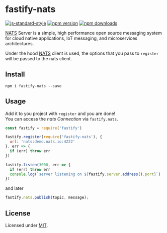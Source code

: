 # fastify-nats

[![js-standard-style](https://img.shields.io/badge/code%20style-standard-brightgreen.svg?style=flat)](http://standardjs.com/)
[![npm version](https://img.shields.io/npm/v/fastify-nats.svg?style=flat-square)](https://www.npmjs.com/package/fastify-nats)
[![npm downloads](https://img.shields.io/npm/dm/fastify-nats.svg?style=flat-square)](https://www.npmjs.com/package/fastify-nats)

[NATS](http://nats.io) Server is a simple, high performance open source messaging system for cloud native applications, IoT messaging, and microservices architectures.

Under the hood [NATS](https://github.com/nats-io/node-nats) client is used, the options that you pass to `register` will be passed to the nats client.

## Install
```
npm i fastify-nats --save
```
## Usage
Add it to you project with `register` and you are done!  
You can access the *nats Connection* via `fastify.nats`.
```js
const fastify = require('fastify')

fastify.register(require('fastify-nats'), {
  url: 'nats:demo.nats.io:4222'
}, err => {
  if (err) throw err
})

fastify.listen(3000, err => {
  if (err) throw err
  console.log(`server listening on ${fastify.server.address().port}`)
})
```

and later
```js
fastify.nats.publish(topic, message);
```

## License

Licensed under [MIT](./LICENSE).